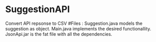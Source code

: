 # SuggestionAPI
Convert API repsonse to CSV
#Files :
Suggestion.java models the suggestion as object.
Main.java implements the desired functionallity.
JsonApi.jar is the fat file with all the dependencies.
